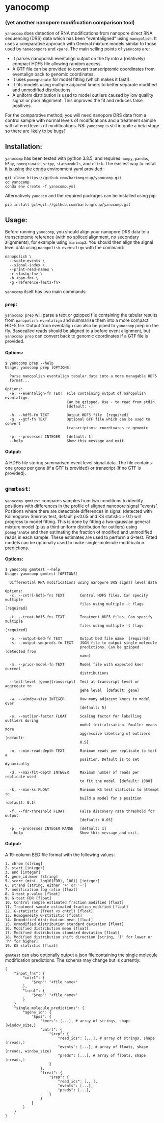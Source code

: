 # yanocomp
### (yet another nanopore modification comparison tool)

`yanocomp` does detection of RNA modifications from nanopore direct RNA sequencing (DRS) data which has been "eventaligned" using `nanopolish`. It uses a comparative approach with General mixture models similar to those used by `nanocompore` and `xpore`. The main selling points of `yanocomp` are:

* It parses nanopolish eventalign output on the fly into a (relatively) compact HDF5 file allowing random access.
* A GTF file can be provided to convert transcriptomic coordinates from eventalign back to genomic coordinates.
* It uses `pomegranate` for model fitting (which makes it fast!).
* It fits models using multiple adjacent kmers to better separate modified and unmodified distributions.
* A uniform distribution is used to model outliers caused by low quallity signal or poor alignment. This improves the fit and reduces false positives.

For the comparative method, you will need nanopore DRS data from a control sample with normal levels of modifications and a treatment sample with altered levels of modifications. NB: `yanocomp` is still in quite a beta stage so there are likely to be bugs!

## Installation:

`yanocomp` has been tested with python 3.8.5, and requires `numpy`, `pandas`, `h5py`, `pomegranate`, `scipy`, `statsmodels`, and `click`. The easiest way to install it is using the conda environment yaml provided:

```
git clone https://github.com/bartongroup/yanocomp.git
cd yanocomp
conda env create -f yanocomp.yml
```

Alternatively `yanosim` and the required packages can be installed using pip:

```
pip install git+git://github.com/bartongroup/yanocomp.git
```

## Usage:

Before running `yanocomp`, you should align your nanopore DRS data to a transcriptome reference (with no spliced alignment, no secondary alignments), for example using `minimap2`. You should then align the signal level data using `nanopolish eventalign` with the command:

```
nanopolish \
  --scale-events \
  --signal-index \
  --print-read-names \
  -r <fastq-fn> \
  -b <bam-fn> \
  -g <reference-fasta-fn>
```

`yanocomp` itself has two main commands:

### `prep`:

`yanocomp prep` will parse a text or gzipped file containing the tabular results from `nanopolish eventalign` and summarise them into a more compact HDF5 file. Output from eventalign can also be piped to `yanocomp` prep on the fly. Basecalled reads should be aligned to a  before event alignment, but `yanocomp prep` can convert back to genomic coordinates if a GTF file is provided.

#### Options:
```
$ yanocomp prep --help
Usage: yanocomp prep [OPTIONS]

  Parse nanopolish eventalign tabular data into a more managable HDF5
  format...

Options:
  -e, --eventalign-fn TEXT  File containing output of nanopolish eventalign.
                            Can be gzipped. Use - to read from stdin
                            [default: -]

  -h, --hdf5-fn TEXT        Output HDF5 file  [required]
  -g, --gtf-fn TEXT         Optional GTF file which can be used to convert
                            transcriptomic coordinates to genomic

  -p, --processes INTEGER   [default: 1]
  --help                    Show this message and exit.
```

#### Output:

A HDF5 file storing summarised event level signal data. The file contains one group per gene (if a GTF is provided) or transcript (if no GTF is provided).

## `gmmtest`:

`yanocomp gmmtest` compares samples from two conditions to identify positions with differences in the profile of aligned nanopore signal "events". Positions where there are detectable differences in signal (detected with Kolmogorov Smirnov test, default p<0.05 and KS statistic > 0.1) will progress to model fitting. This is done by fitting a two-gaussian general mixture model (plus a third uniform distribution for outliers) using `pomegranate` and then estimating the fraction of modified and unmodified reads in each sample. These estimates are used to perform a G-test. Fitted models can be optionally used to make single-molecule modification predictions.

#### Options:
```
$ yanocomp gmmtest --help
Usage: yanocomp gmmtest [OPTIONS]

  Differential RNA modifications using nanopore DRS signal level data

Options:
  -c, --cntrl-hdf5-fns TEXT       Control HDF5 files. Can specify multiple
                                  files using multiple -c flags  [required]

  -t, --treat-hdf5-fns TEXT       Treatment HDF5 files. Can specify multiple
                                  files using multiple -t flags  [required]

  -o, --output-bed-fn TEXT        Output bed file name  [required]
  -s, --output-sm-preds-fn TEXT   JSON file to output single molecule
                                  predictions. Can be gzipped (detected from
                                  name)

  -m, --prior-model-fn TEXT       Model file with expected kmer current
                                  distributions

  --test-level [gene|transcript]  Test at transcript level or aggregate to
                                  gene level  [default: gene]

  -w, --window-size INTEGER       How many adjacent kmers to model over
                                  [default: 5]

  -e, --outlier-factor FLOAT      Scaling factor for labelling outliers during
                                  model initialisation. Smaller means more
                                  aggressive labelling of outliers  [default:
                                  0.5]

  -n, --min-read-depth TEXT       Minimum reads per replicate to test a
                                  position. Default is to set dynamically

  -d, --max-fit-depth INTEGER     Maximum number of reads per replicate used
                                  to fit the model  [default: 1000]

  -k, --min-ks FLOAT              Minimum KS test statistic to attempt to
                                  build a model for a position  [default: 0.1]

  -f, --fdr-threshold FLOAT       False discovery rate threshold for output
                                  [default: 0.05]

  -p, --processes INTEGER RANGE   [default: 1]
  --help                          Show this message and exit.
```

#### Output:

A 19-column BED file format with the following values:
```
1. chrom [string]
2. start [integer]
3. end [integer]
4. gene_id:kmer [string]
5. score (min(- log10(FDR), 100)) [integer]
6. strand [string, either '+' or '-']
7. modification log ratio [float]
8. G-test p-value [float]
9. G-test FDR [float]
10. Control sample estimated fraction modified [float]
11. Treatment sample estimated fraction modified [float]
12. G-statistic (Treat vs cntrl) [float]
13. Homogeneity G-statistic [float]
14. Unmodified distribution mean [float]
15. Unmodified distribution standard deviation [float]
16. Modified distribution mean [float]
17. Modified distribution standard deviation [float]
18. Modified distribution shift direction [string, 'l' for lower or 'h' for higher]
19. KS statistic [float]
```

`gmmtest` can also optionally output a json file containing the single molecule modification predictions. The schema may change but is currently:

```
{
    "input_fns": {
        "cntrl": {
            "$rep": "<file_name>"
        },
        "treat": {
            "$rep": "<file_name>"
        }
    }
    "single_molecule_predictions": {
        "$gene_id": {
            "$pos": {
                "kmers": [...], # array of strings, shape (window_size,)
                "cntrl": {
                    "$rep": {
                        "read_ids": [...], # array of strings, shape (nreads,)
                        "events": [...], # array of floats, shape (nreads, window_size)
                        "preds": [...], # array of floats, shape (nreads,)
                    } 
                },
                "treat": {
                    "$rep": {
                        "read_ids": [...],
                        "events": [...],
                        "preds": [...],
                    }
                }
            }
        }
    }
}
```

